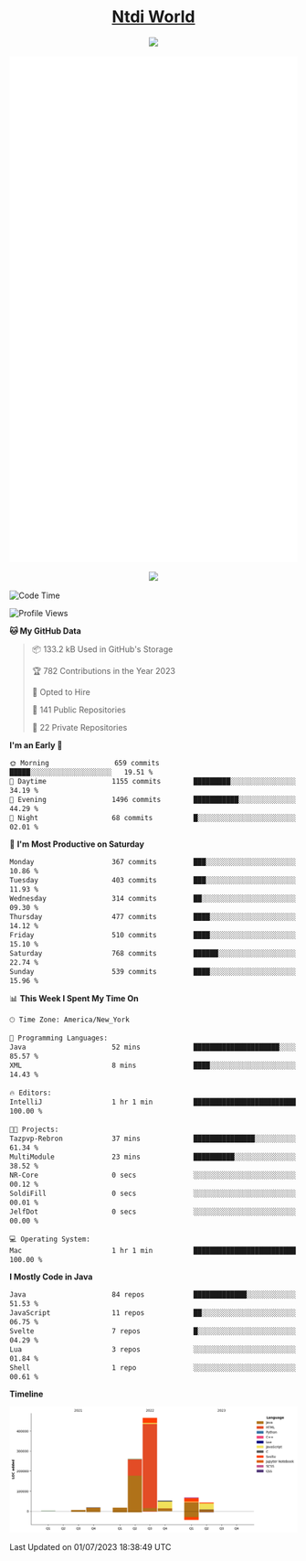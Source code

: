 <h1 align="center"><a href="https://www.ntdi.world">Ntdi World</a></h1>
<p align="center">
  <a href="https://github.com/n-tdi"><img src="https://readme-typing-svg.herokuapp.com?lines=FullStack+Developer;Web+Developer;Open-Source+Enthusiast;Java+Developer;Spigot-API%20Developer;&center=true&width=500&height=50"></a>
</p>

<div align="center">
  <img src="/github-metrics.svg"></img>
  
  <img src="https://komarev.com/ghpvc/?username=n-tdi&color=green"></img>
</div>

<!-- May use later.. idk -->
<!-- <a href="http://www.github.com/n-tdi"><img src="https://github-readme-stats.vercel.app/api?username=n-tdi&show_icons=true&hide=&count_private=true&title_color=0891b2&text_color=ffffff&icon_color=0891b2&bg_color=1c1917&hide_border=true&show_icons=true" alt="n-tdi's GitHub stats" /></a> -->

<!--START_SECTION:waka-->
![Code Time](http://img.shields.io/badge/Code%20Time-275%20hrs%2019%20mins-blue)

![Profile Views](http://img.shields.io/badge/Profile%20Views-0-blue)

**🐱 My GitHub Data** 

> 📦 133.2 kB Used in GitHub's Storage 
 > 
> 🏆 782 Contributions in the Year 2023
 > 
> 💼 Opted to Hire
 > 
> 📜 141 Public Repositories 
 > 
> 🔑 22 Private Repositories 
 > 
**I'm an Early 🐤** 

```text
🌞 Morning                659 commits         █████░░░░░░░░░░░░░░░░░░░░   19.51 % 
🌆 Daytime                1155 commits        █████████░░░░░░░░░░░░░░░░   34.19 % 
🌃 Evening                1496 commits        ███████████░░░░░░░░░░░░░░   44.29 % 
🌙 Night                  68 commits          █░░░░░░░░░░░░░░░░░░░░░░░░   02.01 % 
```
📅 **I'm Most Productive on Saturday** 

```text
Monday                   367 commits         ███░░░░░░░░░░░░░░░░░░░░░░   10.86 % 
Tuesday                  403 commits         ███░░░░░░░░░░░░░░░░░░░░░░   11.93 % 
Wednesday                314 commits         ██░░░░░░░░░░░░░░░░░░░░░░░   09.30 % 
Thursday                 477 commits         ████░░░░░░░░░░░░░░░░░░░░░   14.12 % 
Friday                   510 commits         ████░░░░░░░░░░░░░░░░░░░░░   15.10 % 
Saturday                 768 commits         ██████░░░░░░░░░░░░░░░░░░░   22.74 % 
Sunday                   539 commits         ████░░░░░░░░░░░░░░░░░░░░░   15.96 % 
```


📊 **This Week I Spent My Time On** 

```text
🕑︎ Time Zone: America/New_York

💬 Programming Languages: 
Java                     52 mins             █████████████████████░░░░   85.57 % 
XML                      8 mins              ████░░░░░░░░░░░░░░░░░░░░░   14.43 % 

🔥 Editors: 
IntelliJ                 1 hr 1 min          █████████████████████████   100.00 % 

🐱‍💻 Projects: 
Tazpvp-Rebron            37 mins             ███████████████░░░░░░░░░░   61.34 % 
MultiModule              23 mins             ██████████░░░░░░░░░░░░░░░   38.52 % 
NR-Core                  0 secs              ░░░░░░░░░░░░░░░░░░░░░░░░░   00.12 % 
SoldiFill                0 secs              ░░░░░░░░░░░░░░░░░░░░░░░░░   00.01 % 
JelfDot                  0 secs              ░░░░░░░░░░░░░░░░░░░░░░░░░   00.00 % 

💻 Operating System: 
Mac                      1 hr 1 min          █████████████████████████   100.00 % 
```

**I Mostly Code in Java** 

```text
Java                     84 repos            █████████████░░░░░░░░░░░░   51.53 % 
JavaScript               11 repos            ██░░░░░░░░░░░░░░░░░░░░░░░   06.75 % 
Svelte                   7 repos             █░░░░░░░░░░░░░░░░░░░░░░░░   04.29 % 
Lua                      3 repos             ░░░░░░░░░░░░░░░░░░░░░░░░░   01.84 % 
Shell                    1 repo              ░░░░░░░░░░░░░░░░░░░░░░░░░   00.61 % 
```



**Timeline**

![Lines of Code chart](https://raw.githubusercontent.com/n-tdi/n-tdi/main/assets/bar_graph.png)


 Last Updated on 01/07/2023 18:38:49 UTC
<!--END_SECTION:waka-->
